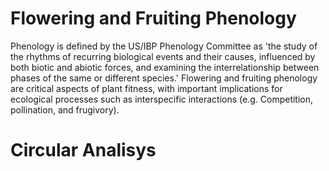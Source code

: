 # Flowering and Fruiting Phenology
Phenology is defined by the US/IBP Phenology Committee as 'the study of the rhythms of recurring biological events and their causes, influenced by both biotic and abiotic forces, and examining the interrelationship between phases of the same or different species.' Flowering and fruiting phenology are critical aspects of plant fitness, with important implications for ecological processes such as interspecific interactions (e.g. Competition, pollination, and frugivory).
# Circular Analisys 



